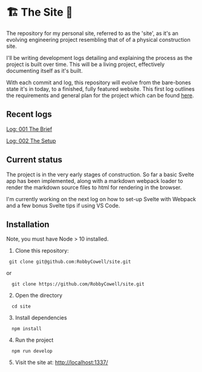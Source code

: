 # 🏗 The Site 🚧
The repository for my personal site, referred to as the 'site', as it's an evolving engineering project resembling that of of a physical construction site.

I'll be writing development logs detailing and explaining the process as the project is built over time. This will be a living project, effectively documenting itself as it's built.

With each commit and log, this repository will evolve from the bare-bones state it's in today, to a finished, fully featured website. This first log outlines the requirements and general plan for the project which can be found [here](./src/dispatches/001-the-brief.md).

## Recent logs
[Log: 001 The Brief](./src/dispatches/001-the-brief.md)

[Log: 002 The Setup](./src/dispatches/002-the-setup.md)

## Current status
The project is in the very early stages of construction. So far a basic Svelte app has been implemented, along with a markdown webpack loader to render the markdown source files to html for rendering in the browser.

I'm currently working on the next log on how to set-up Svelte with Webpack and a few bonus Svelte tips if using VS Code.

## Installation
Note, you must have Node > 10 installed.

1. Clone this repository:
 ```
  git clone git@github.com:RobbyCowell/site.git
``` 
  or 
```
  git clone https://github.com/RobbyCowell/site.git
```
2. Open the directory
```
  cd site
```
3. Install dependencies
```
  npm install
```
4. Run the project
```
  npm run develop
```

5. Visit the site at: [http://localhost:1337/](http://localhost:1337/)